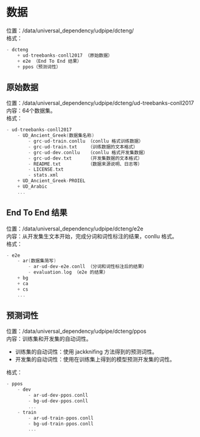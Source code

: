 # 数据
位置：/data/universal_dependency/udpipe/dcteng/  
格式：  
```cpp
- dcteng
	+ ud-treebanks-conll2017 （原始数据）
	+ e2e （End To End 结果）
	+ ppos（预测词性）
```
## 原始数据
位置：/data/universal_dependency/udpipe/dcteng/ud-treebanks-conll2017  
内容：64个数据集。  
格式：  
```cpp
- ud-treebanks-conll2017
	- UD_Ancient_Greek(数据集名称)
    	- grc-ud-train.conllu （conllu 格式训练数据）
        - grc-ud-train.txt    （训练数据的文本格式）
        - grc-ud-dev.conllu   （conllu 格式开发集数据）
        - grc-ud-dev.txt      （开发集数据的文本格式）
        - README.txt          （数据来源说明、日志等）
        - LICENSE.txt
        - stats.xml
	+ UD_Ancient_Greek-PROIEL
	+ UD_Arabic
	...
```

## End To End 结果
位置：/data/universal_dependency/udpipe/dcteng/e2e  
内容：从开发集生文本开始，完成分词和词性标注的结果，conllu 格式。  
格式：  
```cpp
- e2e
	- ar(数据集简写)
		- ar-ud-dev-e2e.conll （分词和词性标注后的结果）
		- evaluation.log （e2e 的结果）
	+ bg
	+ ca
	+ cs
	...
```

## 预测词性
位置：/data/universal_dependency/udpipe/dcteng/ppos  
内容：训练集和开发集的自动词性。
- 训练集的自动词性：使用 jackknifing 方法得到的预测词性。
- 开发集的自动词性：使用在训练集上得到的模型预测开发集的词性。

格式：  
```cpp
- ppos
	- dev
		- ar-ud-dev-ppos.conll
		- bg-ud-dev-ppos.conll
		...
	- train
		- ar-ud-train-ppos.conll
		- bg-ud-train-ppos.conll
		...
```
